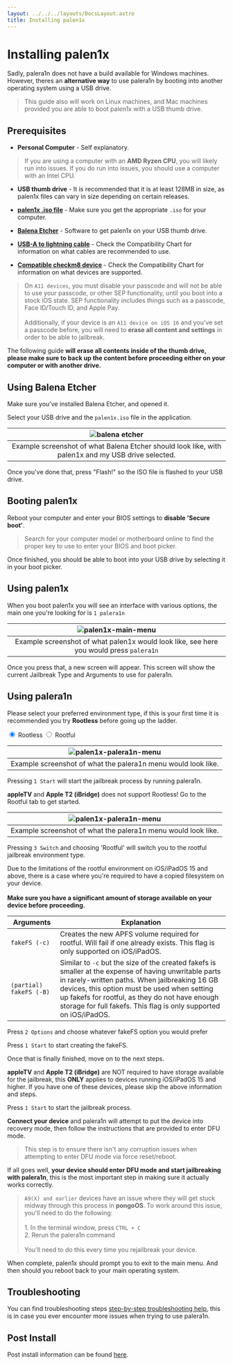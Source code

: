 ```yaml
---
layout: ../../../layouts/DocsLayout.astro
title: Installing palen1x
---
```


# Installing palen1x

Sadly, palera1n does not have a build available for Windows machines. However, theres an **alternative way** to use palera1n by booting into another operating system using a USB drive.

> This guide also will work on Linux machines, and Mac machines provided you are able to boot palen1x with a USB thumb drive.

## Prerequisites

- __Personal Computer__ - Self explanatory.

> If you are using a computer with an **AMD Ryzen CPU**, you will likely run into issues. If you do run into issues, you should use a computer with an Intel CPU.

- __USB thumb drive__ - It is recommended that it is at least 128MB in size, as palen1x files can vary in size depending on certain releases.

- __[palen1x .iso file](https://github.com/palera1n/palen1x/releases)__ - Make sure you get the appropriate `.iso` for your computer.

- __[Balena Etcher](https://etcher.balena.io/)__ - Software to get palen1x on your USB thumb drive.

- __[USB-A to lightning cable](/docs/reference/compatibility-chart)__ - Check the Compatibility Chart for information on what cables are recommended to use.

- __[Compatible checkm8 device](/docs/reference/compatibility-chart)__ - Check the Compatibility Chart for information on what devices are supported.

> On `A11 devices`, you must disable your passcode and will not be able to use your passcode, or other SEP functionality, until you boot into a stock iOS state. SEP functionality includes things such as a passcode, Face ID/Touch ID, and Apple Pay.<br/><br/>Additionally, if your device is an `A11 device on iOS 16` and you've set a passcode before, you will need to **erase all content and settings** in order to be able to jailbreak.

<p class="markdown-warning">
The following guide <strong>will erase all contents inside of the thumb drive, please make sure to back up the content before proceeding either on your computer or with another drive.</strong>
</p>

## Using Balena Etcher
Make sure you've installed Balena Etcher, and opened it.

Select your USB drive and the `palen1x.iso` file in the application.

| ![balena etcher](https://github.com/palera1n/palera.in/assets/97859147/448c43a8-6a45-459c-9e84-c22bc930a5e6)|
|:-:|
| Example screenshot of what Balena Etcher should look like, with palen1x and my USB drive selected. |

Once you've done that, press "Flash!" so the ISO file is flashed to your USB drive.

## Booting palen1x
Reboot your computer and enter your BIOS settings to **disable 'Secure boot'**.

> Search for your computer model or motherboard online to find the proper key to use to enter your BIOS and boot picker.

Once finished, you should be able to boot into your USB drive by selecting it in your boot picker.

## Using palen1x
When you boot palen1x you will see an interface with various options, the main one you're looking for is `1 palera1n`

| ![palen1x-main-menu](https://github.com/palera1n/palera.in/assets/97859147/c7679034-c0f4-4b0a-87ed-e49b051e62ff)|
|:-:|
| Example screenshot of what palen1x would look like, see here you would press `palera1n` |

Once you press that, a new screen will appear. This screen will show the current Jailbreak Type and Arguments to use for palera1n.

## Using palera1n

Please select your preferred environment type, if this is your first time it is recommended you try **Rootless** before going up the ladder.

<tab-container>
    <input type="radio" id="tabToggle01" name="tabs" value="1" checked />
    <label for="tabToggle01" checked="checked">Rootless</label>
    <input type="radio" id="tabToggle02" name="tabs" value="2" />
    <label for="tabToggle02">Rootful</label>
    <tab-content>
<MarkdownRenderer class="docs-stuff">

| ![palen1x-palera1n-menu](https://github.com/palera1n/palera.in/assets/97859147/ee1d2f6a-f5e4-48dc-9289-1fe63de621c9)|
|:-:|
| Example screenshot of what the palera1n menu would look like. |

Pressing `1 Start` will start the jailbreak process by running palera1n.

<p class="markdown-warning">
<strong>appleTV</strong> and <strong>Apple T2 (iBridge)</strong> does not support Rootless! Go to the Rootful tab to get started.
</p>

</MarkdownRenderer>
    </tab-content>
    <tab-content>
<MarkdownRenderer class="docs-stuff">

| ![palen1x-palera1n-menu](https://github.com/palera1n/palera.in/assets/97859147/ee1d2f6a-f5e4-48dc-9289-1fe63de621c9)|
|:-:|
| Example screenshot of what the palera1n menu would look like. |

Pressing `3 Switch` and choosing 'Rootful' will switch you to the rootful jailbreak environment type.

<p class="markdown-warning">
Due to the limitations of the rootful environment on iOS/iPadOS 15 and above, there is a case where you're required to have a copied filesystem on your device.<br/><br/><strong>Make sure you have a significant amount of storage available on your device before proceeding.</strong>
</p>

|Arguments|Explanation|
|-|-|
|`fakeFS (-c)`|Creates the new APFS volume required for rootful. Will fail if one already exists. This flag is only supported on iOS/iPadOS.|
|`(partial) fakeFS (-B)`|Similar to `-c` but the size of the created fakefs is smaller at the expense of having unwritable parts in rarely-written paths. When jailbreaking 16 GB devices, this option must be used when setting up fakefs for rootful, as they do not have enough storage for full fakefs. This flag is only supported on iOS/iPadOS.|

Press `2 Options` and choose whatever fakeFS option you would prefer

Press `1 Start` to start creating the fakeFS.

Once that is finally finished, move on to the next steps.

<p class="markdown-warning">
<strong>appleTV</strong>  and <strong>Apple T2 (iBridge)</strong>  are NOT required to have storage available for the jailbreak, this <strong>ONLY</strong> applies to devices running iOS/iPadOS 15 and higher. If you have one of these devices, please skip the above information and steps.
</p>

Press `1 Start` to start the jailbreak process.

</MarkdownRenderer>
    </tab-content>
</tab-container>


**Connect your device** and palera1n will attempt to put the device into recovery mode, then follow the instructions that are provided to enter DFU mode.

> This step is to ensure there isn't any corruption issues when attempting to enter DFU mode via force reset/reboot.

If all goes well, **your device should enter DFU mode and start jailbreaking with palera1n**, this is the most important step in making sure it actually works correctly.

> `A9(X) and earlier` devices have an issue where they will get stuck midway through this process in **pongoOS**. To work around this issue, you'll need to do the following:<br/><br/>1. In the terminal window, press `CTRL + C`<br/>2. Rerun the palera1n command<br/><br/>You'll need to do this every time you rejailbreak your device.

When complete, palen1x should prompt you to exit to the main menu. And then should you reboot back to your main operating system.

## Troubleshooting
<p class="markdown-info">
You can find troubleshooting steps <a href="/docs/troubleshoot/troubleshooting-steps">step-by-step troubleshooting help</a>, this is in case you ever encounter more issues when trying to use palera1n.
</p>

## Post Install
<p class="markdown-tip">
Post install information can be found <a href="/docs/get-started/post-install">here</a>.
</p>
